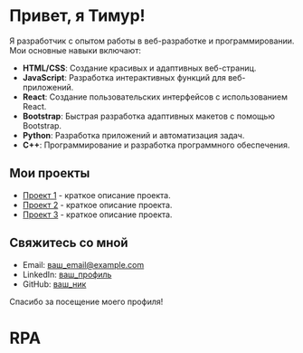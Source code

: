 # Привет, я Тимур!

Я разработчик с опытом работы в веб-разработке и программировании. Мои основные навыки включают:

- **HTML/CSS**: Создание красивых и адаптивных веб-страниц.
- **JavaScript**: Разработка интерактивных функций для веб-приложений.
- **React**: Создание пользовательских интерфейсов с использованием React.
- **Bootstrap**: Быстрая разработка адаптивных макетов с помощью Bootstrap.
- **Python**: Разработка приложений и автоматизация задач.
- **C++**: Программирование и разработка программного обеспечения.

## Мои проекты

- [Проект 1](https://github.com/ваш_ник/proekti_1) - краткое описание проекта.
- [Проект 2](https://github.com/ваш_ник/proekti_2) - краткое описание проекта.
- [Проект 3](https://github.com/ваш_ник/proekti_3) - краткое описание проекта.

## Свяжитесь со мной

- Email: [ваш_email@example.com](mailto:ваш_email@example.com)
- LinkedIn: [ваш_профиль](https://linkedin.com/in/ваш_профиль)
- GitHub: [ваш_ник](https://github.com/ваш_ник)

Спасибо за посещение моего профиля!
# RPA 
